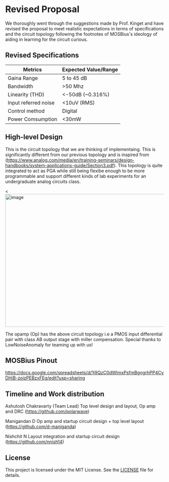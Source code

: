 # Revised Proposal 

We thoroughly went through the suggestions made by Prof. Kinget and have revised the proposal to meet realistic expectations in terms of specifications and the circuit topology following the footnotes of MOSBius's ideology of aiding in learning for the circuit curious.

## Revised Specifications
| Metrics | Expected Value/Range|
| --------| --------------------|
| Gaina Range | 5 to 45 dB|
| Bandwidth | >50 Mhz|
|Linearity (THD)| <-50dB (~0.316%)|
| Input referred noise | <10uV (RMS)|
|Control method | Digital|
| Power Comsumption | <30mW|

## High-level Design


This is the circuit topology that we are thinking of implementaing. This is significantly different from our previous topology and is inspired from (https://www.analog.com/media/en/training-seminars/design-handbooks/system-applications-guide/Section3.pdf). This topology is quite integrated to act as PGA while still being flexibe enough to be more programmable and support different kinds of lab experiments for an undergraduate analog circuits class.

<<img width="574" height="421" alt="image" src="https://github.com/user-attachments/assets/dddcb030-540d-4b22-ae9e-d3b68f23fbaf" />
>

The opamp (Op) has the above circuit topology i.e a PMOS input differential pair with class AB output stage with miller compensation. Special thanks to LowNoiseAnomaly for teaming up with us!



## MOSBius Pinout

https://docs.google.com/spreadsheets/d/1j9QzC0dWImxPsfmBgngrhPP4CyDHiB-zoizPEBzxFEg/edit?usp=sharing

## Timeline and Work distribution

Ashutosh Chakravarty (Team Lead) Top level design and layout, Op amp and DRC (https://github.com/polarwave)

Manigandan D Op amp and startup circuit design + top level layout (https://github.com/d-maniganda)

Nishchit N Layout integration and startup circuit design (https://github.com/nnish14)

## License

This project is licensed under the MIT License. See the [LICENSE](LICENSE) file for details.

